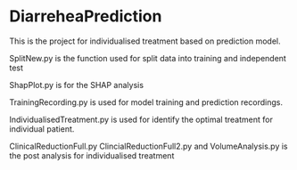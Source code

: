 # DiarreheaPrediction

This is the project for individualised treatment based on prediction model. 

SplitNew.py is the function used for split data into training and independent test


ShapPlot.py is for the SHAP analysis


TrainingRecording.py is used for model training and prediction recordings. 


IndividualisedTreatment.py is used for identify the optimal treatment for individual patient. 


ClinicalReductionFull.py ClincialReductionFull2.py and VolumeAnalysis.py is the post analysis for individualised treatment 
